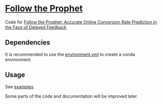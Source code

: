 # [Follow the Prophet](https://github.com/kmdict/FollowTheProphet)

Code for [Follow the Prophet: Accurate Online Conversion Rate Prediction in the Face of Delayed Feedback](https://doi.org/10.1145/3404835.3463045)

## Dependencies

It is recommended to use the [environment.yml](https://github.com/kmdict/FollowTheProphet/blob/master/environment.yml) to create a conda environment.

## Usage

See [examples](https://github.com/kmdict/FollowTheProphet/tree/master/examples).

Some parts of the code and documentation will be improved later.
